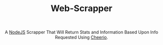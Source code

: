 <div align="center">
  
# Web-Scrapper
<br></br>
A <a href="https://nodejs.org/en/">NodeJS</a> Scrapper That Will Return Stats and Information Based Upon Info Requested Using <a href="https://github.com/cheeriojs/cheerio">Cheerio</a>. 

</div>
